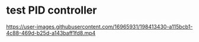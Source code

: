 # test PID controller
 


https://user-images.githubusercontent.com/16965931/198413430-a115bcb1-4c88-469d-b25d-a143baff1fd8.mp4

